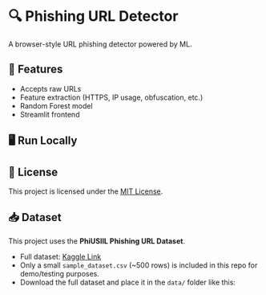 # 🔍 Phishing URL Detector

A browser-style URL phishing detector powered by ML.

## 🚀 Features
- Accepts raw URLs
- Feature extraction (HTTPS, IP usage, obfuscation, etc.)
- Random Forest model
- Streamlit frontend

## 🖥️ Run Locally


## 📄 License
This project is licensed under the [MIT License](LICENSE).
## 📥 Dataset

This project uses the **PhiUSIIL Phishing URL Dataset**.

- Full dataset: [Kaggle Link](https://www.kaggle.com/datasets/sbhatti/phisusiil-phishing-url-dataset)
- Only a small `sample_dataset.csv` (~500 rows) is included in this repo for demo/testing purposes.
- Download the full dataset and place it in the `data/` folder like this:


